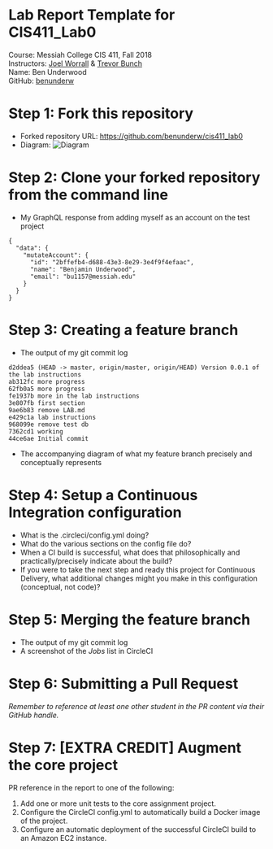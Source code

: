 # Lab Report Template for CIS411_Lab0
Course: Messiah College CIS 411, Fall 2018<br/>
Instructors: [Joel Worrall](https://github.com/tangollama) & [Trevor Bunch](https://github.com/trevordbunch)<br/>
Name: Ben Underwood<br/>
GitHub: [benunderw](https://github.com/benunderw)<br/>

# Step 1: Fork this repository
- Forked repository URL: https://github.com/benunderw/cis411_lab0
- Diagram:
![Diagram](https://lh3.googleusercontent.com/hoo8O6Sd0agv12Ildmh1dNkBqZAbpMfrIytSgcm_foIMfwfzQZ1PVNGvY0SWJ1on_Ue9XRQreDXK0vI1q7WczrlUhv-RXFTRV1GIxk657arBF5Y_FnSBePZAT_9V5DTVv2R_DYbe8uYgywMXbPkhvRX4s-jam12kE0h2Rqy-Z28v6Q2ZECVCqG-C9pTYW8Kx0w150h5rgz58xJTvk_udU2bT0gk7oEXCrd3fi0dESwol49-W8gFZjmzr98m3faUTnkWOLG08Z9GbgBUGQmtAy3I3VLgjmO7-Aagl-Jk0-EA92v_4zznPCraZ1qOOstfs8LllnbRcMP2XWy-glyZWS0Mx_MSccbZqTxP6Z1aNCkoMwZCJg7gAipUrsr2TNWg7Fb6pKiDHQfRlZqVwjwt8R6tE74MKvDb5chKegKG_3-_lMWYWZ2V3BSeloGdF-rUirZ3ptgxhfh-3Gc9pHb0e7xe2Ba59KR8Yxq4qFbvy2P3LP_4jokZodgmnPvzT0JeDw6FVg2BSBMbFKQ3HCaVUEdrYCqmS18OBOhFHF2kFgZNw624WC1CtbMOJCuFzI8GEZ-fuf4_9xJBDKhRjV1PCKuPf8lvr3fy3iGE550XZPH3oLPT_Tnetq9p1V3C5ck3S=w930-h697-no)

# Step 2: Clone your forked repository from the command line
- My GraphQL response from adding myself as an account on the test project
```
{
  "data": {
    "mutateAccount": {
      "id": "2bffefb4-d688-43e3-8e29-3e4f9f4efaac",
      "name": "Benjamin Underwood",
      "email": "bu1157@messiah.edu"
    }
  }
}
```

# Step 3: Creating a feature branch
- The output of my git commit log
```
d2ddea5 (HEAD -> master, origin/master, origin/HEAD) Version 0.0.1 of the lab instructions
ab312fc more progress
62fb0a5 more progress
fe1937b more in the lab instructions
3e807fb first section
9ae6b83 remove LAB.md
e429c1a lab instructions
968099e remove test db
7362cd1 working
44ce6ae Initial commit
```
- The accompanying diagram of what my feature branch precisely and conceptually represents

# Step 4: Setup a Continuous Integration configuration
- What is the .circleci/config.yml doing?
- What do the various sections on the config file do?
- When a CI build is successful, what does that philosophically and practically/precisely indicate about the build?
- If you were to take the next step and ready this project for Continuous Delivery, what additional changes might you make in this configuration (conceptual, not code)?

# Step 5: Merging the feature branch
* The output of my git commit log
* A screenshot of the _Jobs_ list in CircleCI

# Step 6: Submitting a Pull Request
_Remember to reference at least one other student in the PR content via their GitHub handle._

# Step 7: [EXTRA CREDIT] Augment the core project
PR reference in the report to one of the following:
1. Add one or more unit tests to the core assignment project. 
2. Configure the CircleCI config.yml to automatically build a Docker image of the project.
3. Configure an automatic deployment of the successful CircleCI build to an Amazon EC2 instance.
